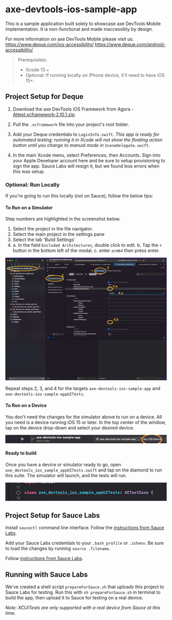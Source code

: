 # axe-devtools-ios-sample-app

This is a sample application built solely to showcase axe DevTools Mobile implementation. It is non-functional and made inaccessibly by design.

For more information on axe DevTools Mobile please visit us. 
https://www.deque.com/ios-accessibility/
https://www.deque.com/android-accessibility/


> Prerequisites:
> - Xcode 13 +
> - Optional: If running locally on iPhone device, it'll need to have iOS 15+.

## Project Setup for Deque

1. Download the axe DevTools iOS Framework from Agora - [Attest.xcframework-2.10.1.zip](https://agora.dequecloud.com/ui/repos/tree/General/Attest-iOS/framework/Attest.xcframework-2.10.1.zip).

1. Pull the `.xcframework` file into your project's root folder.

1. Add your Deque credentials to `LoginInfo.swift`.
_This app is ready for automated testing; running it in Xcode will not show the floating action button until you change to manual mode in `SceneDelegate.swift`._

1. In the main Xcode menu, select Preferences, then Accounts. Sign into your Apple Developer account here and be sure to setup provisioning to sign the app. Sauce Labs will resign it, but we found less errors when this was setup.

### Optional: Run Locally

If you're going to run this locally (not on Sauce), follow the below tips:

#### To Run on a Simulator

Step numbers are highlighted in the screenshot below.
1. Select the project in the file navigator.
2. Select the main project in the settings pane
3. Select the tab 'Build Settings'
4.	a. In the field `Excluded Architectures`, double click to edit.
	b. Tap the `+` button in the bottom left of the modal.
	c. enter `arm64` then press enter.

<img src="doc_img/Sim1.png" alt="Shows the steps above in Xcode's user interface."/>

Repeat steps 2, 3, and 4 for the targets `axe-devtools-ios-sample-app` and `axe-devtools-ios-sample-appUITests`.

#### To Run on a Device

You don't need the changes for the simulator above to run on a device. All you need is a device running iOS 15 or later.
In the top center of the window, tap on the device drop-down and select your desired device.

<img src="doc_img/Device1.png" alt="Shows the click area for selecting a device."/>

#### Ready to build

Once you have a device or simulator ready to go, open `axe_devtools_ios_sample_appUITests.swift` and tap on the diamond to run this suite. The simulator will launch, and the tests will run.

<img src="doc_img/UITests.png" alt="Shows the click area for running the UI test."/>

## Project Setup for Sauce Labs

Install `saucectl` command line interface. Follow the [instructions from Sauce Labs](https://docs.saucelabs.com/dev/cli/saucectl/).

Add your Sauce Labs credentials to your `.bash_profile` or `.zshenv`. Be sure to load the changes by running `source .filename`.

Follow [instructions from Sauce Labs](https://docs.saucelabs.com/dev/cli/saucectl/#associate-your-credentials).

## Running with Sauce Labs

We've created a shell script `prepareForSauce.sh` that uploads this project to Sauce Labs for testing. Run this with `sh prepareForSauce.sh` in terminal to build the app, then upload it to Sauce for testing on a real device.

_Note: XCUITests are only supported with a real device from Sauce at this time._